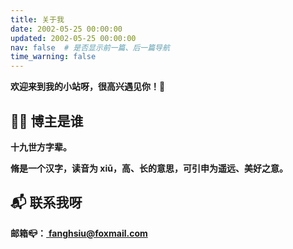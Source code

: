 ```yaml
---
title: 关于我
date: 2002-05-25 00:00:00
updated: 2002-05-25 00:00:00
nav: false  # 是否显示前一篇、后一篇导航
time_warning: false
---
```


**欢迎来到我的小站呀，很高兴遇见你！🤝**

## 👨‍💻 博主是谁

<!-- **方脩 (非本名)** -->

**十九世方字辈。**

**脩是一个汉字，读音为 xiū，高、长的意思，可引申为遥远、美好之意。**

<!-- ## ⛹ 兴趣爱好

**没有。** -->

## 📬 联系我呀

**邮箱📪：**<a target="_blank" href='mailto:fanghsiu@foxmail.com'>
<strong>fanghsiu@foxmail.com</strong></a>